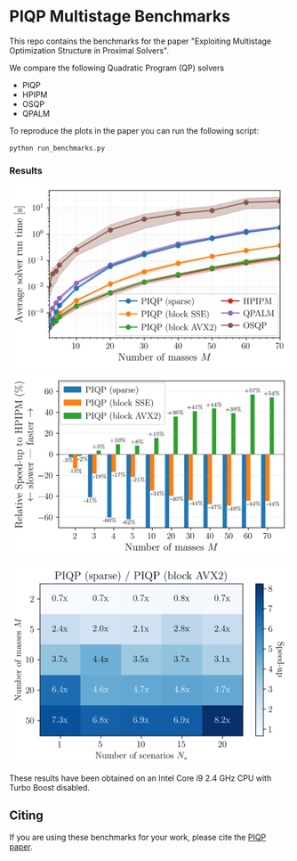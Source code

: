 # PIQP Multistage Benchmarks

This repo contains the benchmarks for the paper "Exploiting Multistage Optimization Structure in Proximal Solvers".

We compare the following Quadratic Program (QP) solvers

-   PIQP
-   HPIPM
-   OSQP
-   QPALM

To reproduce the plots in the paper you can run the following script:
```shell
python run_benchmarks.py
```

### Results

<p align="center">
  <img src="results/benchmark_M2-70_N15_default.png" width="700" alt="maros_meszaros_problems" align="center"/>
</p>

<p align="center">
  <img src="results/benchmark_M2-70_N15_cost_diff.png" width="700" alt="maros_meszaros_problems" align="center"/>
</p>

<p align="center">
  <img src="results/scenario_speedup_heatmap.png" width="700" alt="maros_meszaros_problems" align="center"/>
</p>

These results have been obtained on an  Intel Core i9 2.4 GHz CPU with Turbo Boost disabled.

## Citing

If you are using these benchmarks for your work, please cite the [PIQP paper](https://predict-epfl.github.io/piqp/citing).